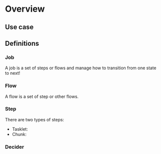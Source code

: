 # Overview

## Use case

## Definitions

### Job

A job is a set of steps or flows and manage how to transition from one state to next!

### Flow

A flow is a set of step or other flows.

### Step

There are two types of steps:

* Tasklet: 
* Chunk: 

### Decider

